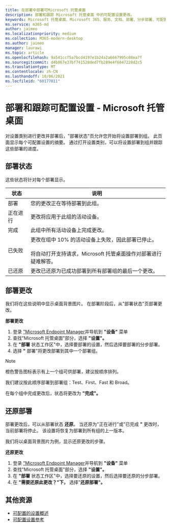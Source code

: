 ```yaml
---
title: 在部署中部署可Microsoft 托管桌面
description: 部署和跟踪 Microsoft 托管桌面 中的可配置设置更改。
keywords: Microsoft 托管桌面、Microsoft 365、服务、文档、部署、分步部署、可配置设置
ms.service: m365-md
author: jaimeo
ms.localizationpriority: medium
ms.collection: M365-modern-desktop
ms.author: jaimeo
manager: laurawi
ms.topic: article
ms.openlocfilehash: 9a541ccf5a7bcd4197e1b24a2a6667995c08ea7f
ms.sourcegitcommit: d4b867e37bf741528ded7fb289e4f6847228d2c5
ms.translationtype: MT
ms.contentlocale: zh-CN
ms.lasthandoff: 10/06/2021
ms.locfileid: "60177011"
---
```

# <a name="deploy-and-track-configurable-settings---microsoft-managed-desktop"></a>部署和跟踪可配置设置 - Microsoft 托管桌面

对设置类别进行更改并部署后，"部署状态"页允许您开始将设置部署到组。 此页面显示每个可配置设置的摘要。 通过打开设置类别，可以将设置部署到组并跟踪这些部署的进度。

## <a name="deployment-statuses"></a>部署状态

这些状态将针对每个部署显示。

状态 | 说明
--- | ---
部署 | 您的更改正在等待部署到此组。
正在进行 | 更改将应用于此组的活动设备。
完成 | 此组中所有活动设备上完成更改。
已失败 | 更改在组中 10% 的活动设备上失败，因此部署已停止。<br><br> 将自动打开支持请求，Microsoft 托管桌面操作对部署进行疑难解答。
已还原 | 更改已还原为已成功部署到所有部署组的最后一个更改。

## <a name="deploy-changes"></a>部署更改

我们将在这些说明中显示桌面背景图片。 在部署阶段后，从"部署状态"页部署更改。

**部署更改**

1. 登录 ["Microsoft Endpoint Manager](https://endpoint.microsoft.com/)并导航到 **"设备"** 菜单
2. 查找"Microsoft 托管桌面"部分，选择 **"设置"。**
3. 在 **"部署** 状态工作区"中，选择要部署的设置，然后选择要部署的分步部署。
4. 选择 **"** 部署"将更改部署到其中一个部署组。

> [!NOTE]
> 橙色警告图标表示有上一个组可供部署，建议按顺序排列。

<!-- Needs picture updated to show MEM ![Deployment status workspace. Trusted sites pane on the right. In the Deployment groups section are three columns: deployment groups, devices, and status. In the status column, "deploy" is highlighted.](../../media/1deployedit.png) -->

我们建议按此顺序部署到部署组：Test、First、Fast 和 Broad。 

在每个组中完成更改后，状态将更改为 **"完成"。**

<!-- Needs picture updated to show MEM ![Deployment status workspace with columns for date updated, version, test, first, fast, and broad. The Proxy row is expanded, showing a dated setting flagged as "complete" in each of the four deployment groups.](../../media/2completeedit.png) -->

## <a name="revert-deployment"></a>还原部署

部署更改后，可以从部署状态 **还原**。 当还原为"正在进行"或"已完成 **"** 更改时，当前部署将停止。  该设置将恢复为部署到所有组的上一版本。

我们将以桌面背景图片为例，显示还原更改的步骤。 

**还原更改**

1. 登录 ["Microsoft Endpoint Manager](https://endpoint.microsoft.com/)并导航到 **"设备"** 菜单
2. 查找"Microsoft 托管桌面"部分，选择 **"设置"。**
3. 在 **"部署** 状态工作区"中，选择要还原的设置，然后选择要还原的分步部署。
4. 在 **"需要还原此更改？"下，** 选择"**还原部署"。**

<!-- Needs picture updated to show MEM ![Deployment status workspace. Browser start pages is selected, opening a pane on the right side with data about the submitted change and its status. At the bottom is the "need to revert this change" area where you can select "Revert deployment."](../../media/3revert.png) -->

## <a name="additional-resources"></a>其他资源

- [可配置的设置概述](config-setting-overview.md)
- [可配置设置参考](config-setting-ref.md) 
